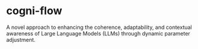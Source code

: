 # cogni-flow
A novel approach to enhancing the coherence, adaptability, and contextual awareness of Large Language Models (LLMs) through dynamic parameter adjustment.

